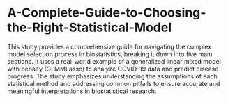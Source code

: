# A-Complete-Guide-to-Choosing-the-Right-Statistical-Model
This study provides a comprehensive guide for navigating the complex model selection process in biostatistics, breaking it down into five main sections. It uses a real-world example of a generalized linear mixed model with penalty (GLMMLasso) to analyze COVID-19 data and predict disease progress. The study emphasizes understanding the assumptions of each statistical method and addressing common pitfalls to ensure accurate and meaningful interpretations in biostatistical research.
